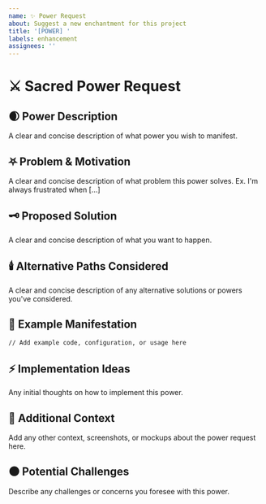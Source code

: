 ```yaml
---
name: ✨ Power Request
about: Suggest a new enchantment for this project
title: '[POWER] '
labels: enhancement
assignees: ''
---
```


# ⚔️ Sacred Power Request

## 🌒 Power Description
A clear and concise description of what power you wish to manifest.

## ⛧ Problem & Motivation
A clear and concise description of what problem this power solves. Ex. I'm always frustrated when [...]

## 🗝️ Proposed Solution
A clear and concise description of what you want to happen.

## 🕯️ Alternative Paths Considered
A clear and concise description of any alternative solutions or powers you've considered.

## 📓 Example Manifestation
```
// Add example code, configuration, or usage here
```

## ⚡ Implementation Ideas
Any initial thoughts on how to implement this power.

## 🧠 Additional Context
Add any other context, screenshots, or mockups about the power request here.

## 🌑 Potential Challenges
Describe any challenges or concerns you foresee with this power. 